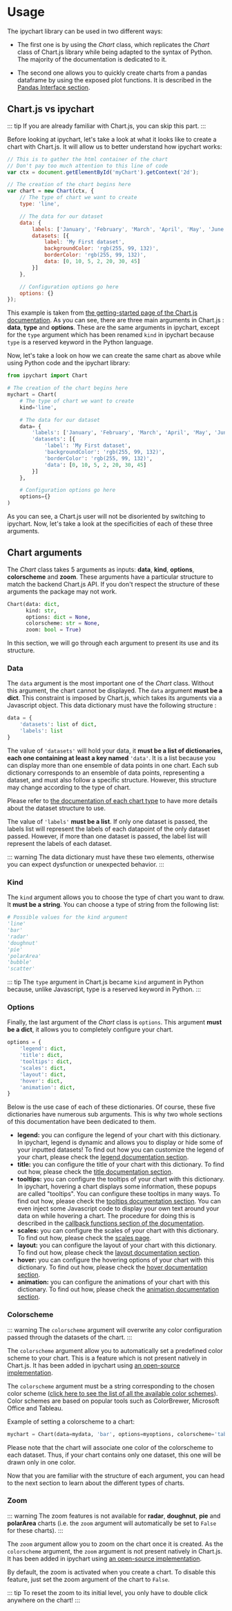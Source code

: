 # Usage

The ipychart library can be used in two different ways:

- The first one is by using the *Chart* class, which replicates the *Chart* class of Chart.js library while being adapted to the syntax of Python. The majority of the documentation is dedicated to it.

- The second one allows you to quickly create charts from a pandas dataframe by using the exposed plot functions. It is described in the [Pandas Interface section](/ipychart/user_guide/pandas).

## Chart.js vs ipychart

::: tip
If you are already familiar with Chart.js, you can skip this part.
:::

Before looking at ipychart, let's take a look at what it looks like to create a chart with Chart.js. It will allow us to better understand how ipychart works:

``` js
// This is to gather the html container of the chart
// Don't pay too much attention to this line of code
var ctx = document.getElementById('myChart').getContext('2d');

// The creation of the chart begins here
var chart = new Chart(ctx, {
    // The type of chart we want to create
    type: 'line',

    // The data for our dataset
    data: {
        labels: ['January', 'February', 'March', 'April', 'May', 'June', 'July'],
        datasets: [{
            label: 'My First dataset',
            backgroundColor: 'rgb(255, 99, 132)',
            borderColor: 'rgb(255, 99, 132)',
            data: [0, 10, 5, 2, 20, 30, 45]
        }]
    },

    // Configuration options go here
    options: {}
});
```

This example is taken from [the getting-started page of the Chart.js documentation](https://www.chartjs.org/docs/latest/getting-started/). As you can see, there are three main arguments in Chart.js : **data**, **type** and **options**. These are the same arguments in ipychart, except for the `type` argument which has been renamed `kind` in ipychart because `type` is a reserved keyword in the Python language. 

Now, let's take a look on how we can create the same chart as above while using Python code and the ipychart library:

``` py
from ipychart import Chart

# The creation of the chart begins here
mychart = Chart(
    # The type of chart we want to create
    kind='line',

    # The data for our dataset
    data= {
        'labels': ['January', 'February', 'March', 'April', 'May', 'June', 'July'],
        'datasets': [{
            'label': 'My First dataset',
            'backgroundColor': 'rgb(255, 99, 132)',
            'borderColor': 'rgb(255, 99, 132)',
            'data': [0, 10, 5, 2, 20, 30, 45]
        }]
    },

    # Configuration options go here
    options={}
)
```

As you can see, a Chart.js user will not be disoriented by switching to ipychart. Now, let's take a look at the specificities of each of these three arguments.


## Chart arguments

The *Chart* class takes 5 arguments as inputs: **data**, **kind**, **options**, **colorscheme** and **zoom**. These arguments have a particular structure to match the backend Chart.js API. If you don't respect the structure of these arguments the package may not work.

``` py
Chart(data: dict,
	  kind: str,
	  options: dict = None,
	  colorscheme: str = None,
	  zoom: bool = True)
```

In this section, we will go through each argument to present its use and its structure.

### Data

The `data` argument is the most important one of the *Chart* class. Without this argument, the chart cannot be displayed. The `data` argument **must be a dict**. This constraint is imposed by Chart.js, which takes its arguments via a Javascript object. This data dictionary must have the following structure : 

``` py
data = {
    'datasets': list of dict,
    'labels': list
}
```

The value of `'datasets'` will hold your data, it **must be a list of dictionaries, each one containing at least a key named** `'data'`. It is a list because you can display more than one ensemble of data points in one chart. Each sub dictionary corresponds to an ensemble of data points, representing a dataset, and must also follow a specific structure. However, this structure may change according to the type of chart. 

Please refer to [the documentation of each chart type](/ipychart/user_guide/charts) to have more details about the dataset structure to use. 

The value of `'labels'` **must be a list**. If only one dataset is passed, the labels list will represent the labels of each datapoint of the only dataset passed. However, if more than one dataset is passed, the label list will represent the labels of each dataset.

::: warning
The data dictionary must have these two elements, otherwise you can expect dysfunction or unexpected behavior.
:::

### Kind

The `kind` argument allows you to choose the type of chart you want to draw. It **must be a string**. You can choose a type of string from the following list:

``` py
# Possible values for the kind argument
'line'
'bar'
'radar'
'doughnut'
'pie'
'polarArea'
'bubble'
'scatter'
```

::: tip
The `type` argument in Chart.js became `kind` argument in Python because, unlike Javascript, type is a reserved keyword in Python.
:::

### Options

Finally, the last argument of the *Chart* class is `options`. This argument **must be a dict**, it allows you to completely configure your chart.

``` py
options = {
    'legend': dict, 
    'title': dict,
    'tooltips': dict,
    'scales': dict,
    'layout': dict,
    'hover': dict,
    'animation': dict,
}
```
Below is the use case of each of these dictionaries. Of course, these five dictionaries have numerous sub arguments. This is why two whole sections of this documentation have been dedicated to them. 

- **legend:** you can configure the legend of your chart with this dictionary. In ipychart, legend is dynamic and allows you to display or hide some of your inputted datasets! To find out how you can customize the legend of your chart, please check the [legend documentation section](/ipychart/user_guide/configuration#legend).
- **title:** you can configure the title of your chart with this dictionary. To find out how, please check the [title documentation section](/ipychart/user_guide/configuration#title).
- **tooltips:** you can configure the tooltips of your chart with this dictionary. In ipychart, hovering a chart displays some information, these popups are called "tooltips". You can configure these tooltips in many ways. To find out how, please check the [tooltips documentation section](/ipychart/user_guide/configuration#tooltips). You can even inject some Javascript code to display your own text around your data on while hovering a chart. The procedure for doing this is described in the [callback functions section of the documentation](/ipychart/user_guide/advanced#callback-functions).
- **scales:** you can configure the scales of your chart with this dictionary. To find out how, please check the [scales page](/ipychart/user_guide/scales).
- **layout:** you can configure the layout of your chart with this dictionary. To find out how, please check the [layout documentation section](/ipychart/user_guide/configuration#layout).
- **hover:** you can configure the hovering options of your chart with this dictionary. To find out how, please check the [hover documentation section](/ipychart/user_guide/configuration#hover).
- **animation:** you can configure the animations of your chart with this dictionary. To find out how, please check the [animation documentation section](/ipychart/user_guide/configuration#animations).

### Colorscheme

::: warning
The `colorscheme` argument will overwrite any color configuration passed through the datasets of the chart.
:::

The `colorscheme` argument allow you to automatically set a predefined color scheme to your chart. This is a feature which is not present natively in Chart.js. It has been added in ipychart using [an open-source implementation](https://github.com/nagix/chartjs-plugin-colorschemes). 

The `colorscheme` argument must be a string corresponding to the chosen color scheme ([click here to see the list of all the available color schemes](https://nagix.github.io/chartjs-plugin-colorschemes/colorchart.html)). Color schemes are based on popular tools such as ColorBrewer, Microsoft Office and Tableau.

Example of setting a colorscheme to a chart:

``` py
mychart = Chart(data=mydata, 'bar', options=myoptions, colorscheme='tableau.Blue20')
```

Please note that the chart will associate one color of the colorscheme to each dataset. Thus, if your chart contains only one dataset, this one will be drawn only in one color.


Now that you are familiar with the structure of each argument, you can head to the next section to learn about the different types of charts.

### Zoom

::: warning
The zoom features is not available for **radar**, **doughnut**, **pie** and **polarArea** charts (i.e. the `zoom` argument will automatically be set to `False` for these charts).
:::

The `zoom` argument allow you to zoom on the chart once it is created. As the `colorscheme` argument, the `zoom` argument is not present natively in Chart.js. It has been added in ipychart using [an open-source implementation](https://github.com/chartjs/chartjs-plugin-zoom).

By default, the zoom is activated when you create a chart. To disable this feature, just set the zoom argument of the chart to `False`.

::: tip
To reset the zoom to its initial level, you only have to double click anywhere on the chart!
:::
